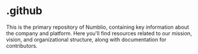 # .github
This is the primary repository of Numblio, containing key information about the company and platform. Here you'll find resources related to our mission, vision, and organizational structure, along with documentation for contributors.
